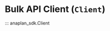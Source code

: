 # Bulk API Client (`Client`)

::: anaplan_sdk.Client

<style>
    [data-md-component="toc"] li:first-of-type{
        display:  none!important;
    }
</style>
